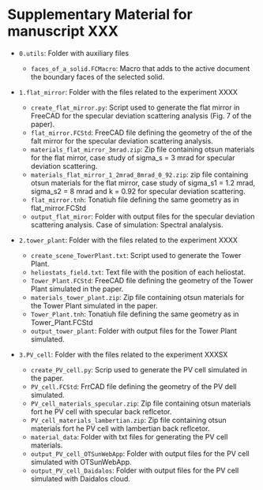 # Supplementary Material for manuscript XXX

- `0.utils`: Folder with auxiliary files
	- `faces_of_a_solid.FCMacro`: Macro that adds to the active document the boundary faces of the selected solid.
- `1.flat_mirror`: Folder with the files related to the experiment XXXX
	- `create_flat_mirror.py`: Script used to generate the flat mirror in FreeCAD for the specular deviation scattering analysis (Fig. 7 of the paper).
	- `flat_mirror.FCStd`: FreeCAD file defining the geometry of the of the falt mirror for the specular deviation scattering analysis.
	- `materials_flat_mirror_3mrad.zip`: Zip file containing otsun materials for the flat mirror, case study of sigma_s = 3 mrad for specular deviation scattering.
	- `materials_flat_mirror_1_2mrad_8mrad_0_92.zip`: zip file containing otsun materials for the flat mirror, case study of sigma_s1 = 1.2 mrad, sigma_s2 = 8 mrad and k = 0.92 for specular deviation scattering.
	- `flat_mirror.tnh`: Tonatiuh file defining the same geometry as in flat_mirror.FCStd
	- `output_flat_miror`: Folder with output files for the specular deviation scattering analysis. Case of simulation: Spectral analalysis.  

- `2.tower_plant`: Folder with the files related to the experiment XXXX
	- `create_scene_TowerPlant.txt`: Script used to generate the Tower Plant.
	- `heliostats_field.txt`: Text file with the position of each heliostat.
	-  `Tower_Plant.FCStd`: FreeCAD file defining the geometry of the Tower Plant simulated in the paper.
	- `materials_tower_plant.zip`: Zip file containing otsun materials for the Tower Plant simulated in the paper.
	- `Tower_Plant.tnh`: Tonatiuh file defining the same geometry as in Tower_Plant.FCStd
	- `output_tower_plant`: Folder with output files for the Tower Plant simulated.

- `3.PV_cell`: Folder with the files related to the experiment XXXSX
	- `create_PV_cell.py`: Scrip used to generate the PV cell simulated in the paper. 
	- `PV_cell.FCStd`: FrrCAD file defining the geometry of the PV dell simulated.
	- `PV_cell_materials_specular.zip`: Zip file containing otsun materials fort he PV cell with specular back reflcetor.
	- `PV_cell_materials_lambertian.zip`: Zip file containing otsun materials fort he PV cell with lambertian back reflcetor.
	- `material_data`: Folder with txt files for generating the PV cell materials.
	- `output_PV_cell_OTSunWebApp`: Folder with output files for the PV cell simulated with OTSunWebApp. 
	- `output_PV_cell_Daidalos`: Folder with output files for the PV cell simulated with Daidalos cloud.
